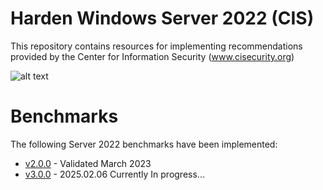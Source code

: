 # Harden Windows Server 2022 (CIS)
This repository contains resources for implementing recommendations provided by the Center for Information Security (www.cisecurity.org)

![alt text](https://github.com/eneerge/CIS-Windows-Server-2022/raw/main/hardening%20output.png?raw=true)

# Benchmarks
The following Server 2022 benchmarks have been implemented:
- [v2.0.0](https://github.com/eneerge/CIS-Windows-Server-2022/tree/main/v2.0.0%20(2023)) - Validated March 2023
- [v3.0.0](https://github.com/eneerge/CIS-Windows-Server-2022/tree/main/v3.0.0%20(2025)) - 2025.02.06 Currently In progress...
